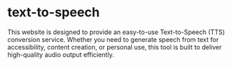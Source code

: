 # text-to-speech
This website is designed to provide an easy-to-use Text-to-Speech (TTS) conversion service. Whether you need to generate speech from text for accessibility, content creation, or personal use, this tool is built to deliver high-quality audio output efficiently.
